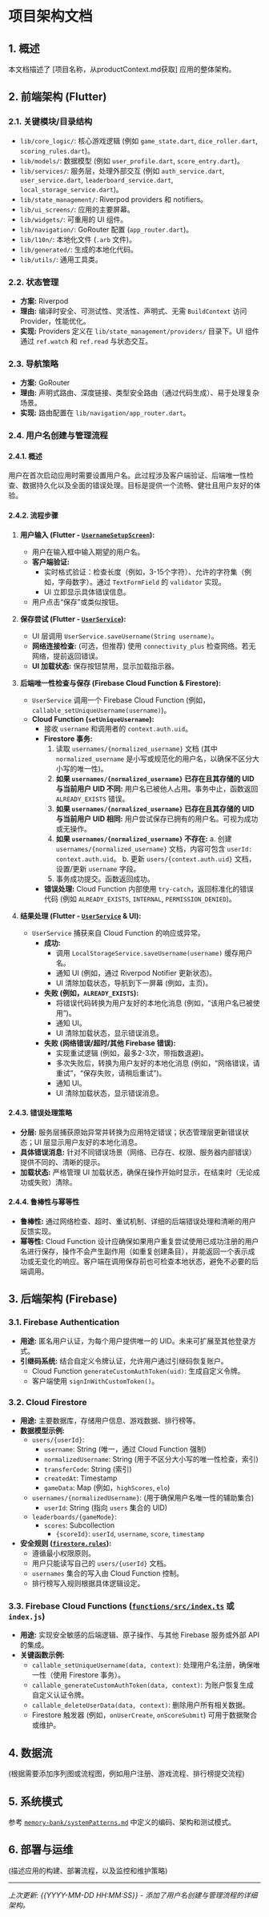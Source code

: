 # 项目架构文档

## 1. 概述

本文档描述了 [项目名称，从productContext.md获取] 应用的整体架构。

## 2. 前端架构 (Flutter)

### 2.1. 关键模块/目录结构
*   `lib/core_logic/`: 核心游戏逻辑 (例如 `game_state.dart`, `dice_roller.dart`, `scoring_rules.dart`)。
*   `lib/models/`: 数据模型 (例如 `user_profile.dart`, `score_entry.dart`)。
*   `lib/services/`: 服务层，处理外部交互 (例如 `auth_service.dart`, `user_service.dart`, `leaderboard_service.dart`, `local_storage_service.dart`)。
*   `lib/state_management/`: Riverpod providers 和 notifiers。
*   `lib/ui_screens/`: 应用的主要屏幕。
*   `lib/widgets/`: 可重用的 UI 组件。
*   `lib/navigation/`: GoRouter 配置 (`app_router.dart`)。
*   `lib/l10n/`: 本地化文件 (`.arb` 文件)。
*   `lib/generated/`: 生成的本地化代码。
*   `lib/utils/`: 通用工具类。

### 2.2. 状态管理
*   **方案:** Riverpod
*   **理由:** 编译时安全、可测试性、灵活性、声明式、无需 `BuildContext` 访问 Provider，性能优化。
*   **实现:** Providers 定义在 `lib/state_management/providers/` 目录下。UI 组件通过 `ref.watch` 和 `ref.read` 与状态交互。

### 2.3. 导航策略
*   **方案:** GoRouter
*   **理由:** 声明式路由、深度链接、类型安全路由（通过代码生成）、易于处理复杂场景。
*   **实现:** 路由配置在 `lib/navigation/app_router.dart`。

### 2.4. 用户名创建与管理流程

#### 2.4.1. 概述
用户在首次启动应用时需要设置用户名。此过程涉及客户端验证、后端唯一性检查、数据持久化以及全面的错误处理。目标是提供一个流畅、健壮且用户友好的体验。

#### 2.4.2. 流程步骤

1.  **用户输入 (Flutter - [`UsernameSetupScreen`](lib/ui_screens/username_setup_screen.dart:1)):**
    *   用户在输入框中输入期望的用户名。
    *   **客户端验证:**
        *   实时格式验证：检查长度（例如，3-15个字符）、允许的字符集（例如，字母数字）。通过 `TextFormField` 的 `validator` 实现。
        *   UI 立即显示具体错误信息。
    *   用户点击“保存”或类似按钮。

2.  **保存尝试 (Flutter - [`UserService`](lib/services/user_service.dart:1)):**
    *   UI 层调用 `UserService.saveUsername(String username)`。
    *   **网络连接检查:** (可选，但推荐) 使用 `connectivity_plus` 检查网络。若无网络，提前返回错误。
    *   **UI 加载状态:** 保存按钮禁用，显示加载指示器。

3.  **后端唯一性检查与保存 (Firebase Cloud Function & Firestore):**
    *   `UserService` 调用一个 Firebase Cloud Function (例如，`callable_setUniqueUsername(username)`)。
    *   **Cloud Function (`setUniqueUsername`):**
        *   接收 `username` 和调用者的 `context.auth.uid`。
        *   **Firestore 事务:**
            1.  读取 `usernames/{normalized_username}` 文档 (其中 `normalized_username` 是小写或规范化的用户名，以确保不区分大小写的唯一性)。
            2.  **如果 `usernames/{normalized_username}` 已存在且其存储的 UID 与当前用户 UID 不同:** 用户名已被他人占用。事务中止，函数返回 `ALREADY_EXISTS` 错误。
            3.  **如果 `usernames/{normalized_username}` 已存在且其存储的 UID 与当前用户 UID 相同:** 用户尝试保存已拥有的用户名。可视为成功或无操作。
            4.  **如果 `usernames/{normalized_username}` 不存在:**
                a.  创建 `usernames/{normalized_username}` 文档，内容可包含 `userId: context.auth.uid`。
                b.  更新 `users/{context.auth.uid}` 文档，设置/更新 `username` 字段。
            5.  事务成功提交。函数返回成功。
        *   **错误处理:** Cloud Function 内部使用 `try-catch`，返回标准化的错误代码 (例如 `ALREADY_EXISTS`, `INTERNAL`, `PERMISSION_DENIED`)。

4.  **结果处理 (Flutter - [`UserService`](lib/services/user_service.dart:1) & UI):**
    *   `UserService` 捕获来自 Cloud Function 的响应或异常。
        *   **成功:**
            *   调用 `LocalStorageService.saveUsername(username)` 缓存用户名。
            *   通知 UI (例如，通过 Riverpod Notifier 更新状态)。
            *   UI 清除加载状态，导航到下一屏幕 (例如，主页)。
        *   **失败 (例如，`ALREADY_EXISTS`):**
            *   将错误代码转换为用户友好的本地化消息 (例如，“该用户名已被使用”)。
            *   通知 UI。
            *   UI 清除加载状态，显示错误消息。
        *   **失败 (网络错误/超时/其他 Firebase 错误):**
            *   实现重试逻辑 (例如，最多2-3次，带指数退避)。
            *   多次失败后，转换为用户友好的本地化消息 (例如，“网络错误，请重试”，“保存失败，请稍后重试”)。
            *   通知 UI。
            *   UI 清除加载状态，显示错误消息。

#### 2.4.3. 错误处理策略

*   **分层:** 服务层捕获原始异常并转换为应用特定错误；状态管理层更新错误状态；UI 层显示用户友好的本地化消息。
*   **具体错误消息:** 针对不同错误场景（网络、已存在、权限、服务器内部错误）提供不同的、清晰的提示。
*   **加载状态:** 严格管理 UI 加载状态，确保在操作开始时显示，在结束时（无论成功或失败）清除。

#### 2.4.4. 鲁棒性与幂等性

*   **鲁棒性:** 通过网络检查、超时、重试机制、详细的后端错误处理和清晰的用户反馈实现。
*   **幂等性:** Cloud Function 设计应确保如果用户重复尝试使用已成功注册的用户名进行保存，操作不会产生副作用（如重复创建条目），并能返回一个表示成功或无变化的响应。客户端在调用保存前也可检查本地状态，避免不必要的后端调用。

## 3. 后端架构 (Firebase)

### 3.1. Firebase Authentication
*   **用途:** 匿名用户认证，为每个用户提供唯一的 UID。未来可扩展至其他登录方式。
*   **引继码系统:** 结合自定义令牌认证，允许用户通过引继码恢复账户。
    *   Cloud Function `generateCustomAuthToken(uid)`: 生成自定义令牌。
    *   客户端使用 `signInWithCustomToken()`。

### 3.2. Cloud Firestore
*   **用途:** 主要数据库，存储用户信息、游戏数据、排行榜等。
*   **数据模型示例:**
    *   `users/{userId}`:
        *   `username`: String (唯一，通过 Cloud Function 强制)
        *   `normalizedUsername`: String (用于不区分大小写的唯一性检查，索引)
        *   `transferCode`: String (索引)
        *   `createdAt`: Timestamp
        *   `gameData`: Map (例如，`highScores`, `elo`)
    *   `usernames/{normalizedUsername}`: (用于确保用户名唯一性的辅助集合)
        *   `userId`: String (指向 `users` 集合的 UID)
    *   `leaderboards/{gameMode}`:
        *   `scores`: Subcollection
            *   `{scoreId}`: `userId`, `username`, `score`, `timestamp`
*   **安全规则 ([`firestore.rules`](firestore.rules:1)):**
    *   遵循最小权限原则。
    *   用户只能读写自己的 `users/{userId}` 文档。
    *   `usernames` 集合的写入由 Cloud Function 控制。
    *   排行榜写入规则根据具体逻辑设定。

### 3.3. Firebase Cloud Functions ([`functions/src/index.ts`](functions/src/index.ts:1) 或 `index.js`)
*   **用途:** 实现安全敏感的后端逻辑、原子操作、与其他 Firebase 服务或外部 API 的集成。
*   **关键函数示例:**
    *   `callable_setUniqueUsername(data, context)`: 处理用户名注册，确保唯一性（使用 Firestore 事务）。
    *   `callable_generateCustomAuthToken(data, context)`: 为账户恢复生成自定义认证令牌。
    *   `callable_deleteUserData(data, context)`: 删除用户所有相关数据。
    *   Firestore 触发器 (例如，`onUserCreate`, `onScoreSubmit`) 可用于数据聚合或维护。

## 4. 数据流

(根据需要添加序列图或流程图，例如用户注册、游戏流程、排行榜提交流程)

## 5. 系统模式

参考 [`memory-bank/systemPatterns.md`](memory-bank/systemPatterns.md:1) 中定义的编码、架构和测试模式。

## 6. 部署与运维

(描述应用的构建、部署流程，以及监控和维护策略)

---
*上次更新: {{YYYY-MM-DD HH:MM:SS}} - 添加了用户名创建与管理流程的详细架构。*